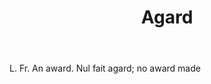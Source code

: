 ---
title: Agard
letter: A
permalink: "/definitions/agard.html"
body: L. Fr. An award. Nul fait agard; no award made
published_at: '2018-07-07'
layout: post
---